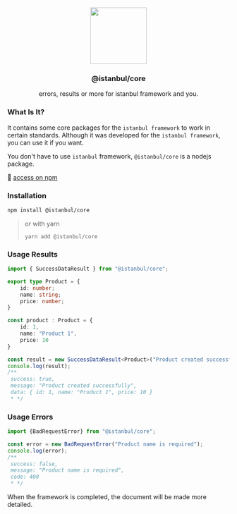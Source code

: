 <p align="center">
<br>
<img src="https://avatars.githubusercontent.com/u/108695351?s=200&v=4" width="128" height="128">
</p>
<h3 align="center">@istanbul/core</h3>
<p align="center">
  errors, results or more for istanbul framework and you.
</p>

### What Is It?

It contains some core packages for the ``istanbul framework`` to work in certain standards. Although it was developed for the ``istanbul framework``, you can use it if you want. 

You don't have to use ``istanbul`` framework, `@istanbul/core` is a nodejs package.

🔗 [access on npm](https://www.npmjs.com/package/@istanbul/core)

### Installation

```sh
npm install @istanbul/core
```

> or with yarn
>
> ```
> yarn add @istanbul/core
> ```

### Usage Results

```typescript
import { SuccessDataResult } from "@istanbul/core";

export type Product = {
    id: number;
    name: string;
    price: number;
}

const product : Product = {
    id: 1,
    name: "Product 1",
    price: 10
}

const result = new SuccessDataResult<Product>("Product created successfully", product);
console.log(result);
/**
 success: true,
 message: "Product created successfully",
 data: { id: 1, name: "Product 1", price: 10 }
 * */
```

### Usage Errors

```typescript
import {BadRequestError} from "@istanbul/core";

const error = new BadRequestError("Product name is required");
console.log(error);
/**
 success: false,
 message: "Product name is required",
 code: 400
 * */
```

When the framework is completed, the document will be made more detailed.
